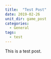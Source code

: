 ```yaml
---
title:  "Test Post"
date: 2019-02-26
unit_dir: game_post
categories: 
  - General
tags:
  - test
---
```



This is a test post.
